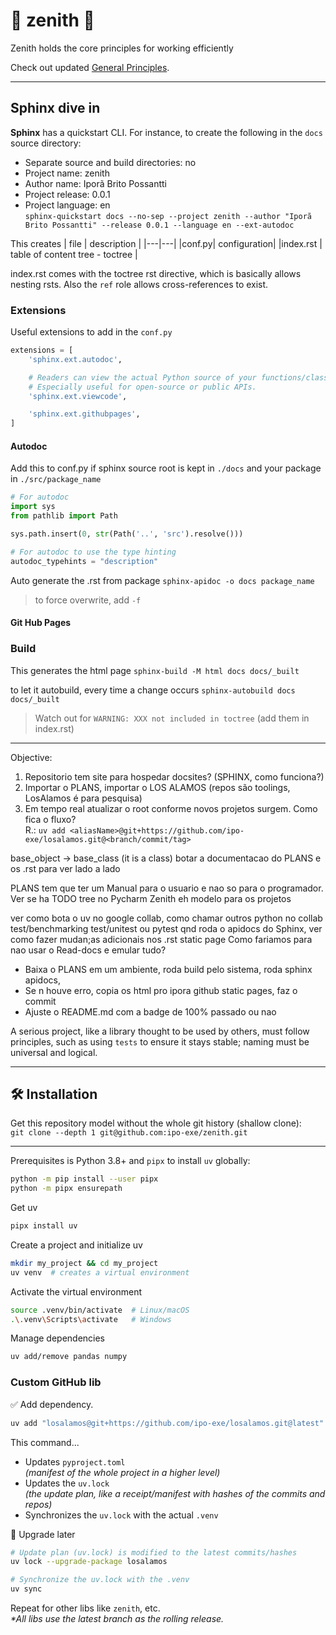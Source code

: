 # 🌟 zenith 🌟
Zenith holds the core principles for working efficiently

Check out updated [General Principles](https://github.com/ipo-exe/zenith/blob/main/principles.md).

---

## Sphinx dive in

**Sphinx** has a quickstart CLI. For instance, to create the following in the `docs` source directory:
- Separate source and build directories: no
- Project name: zenith
- Author name: Iporã Brito Possantti
- Project release: 0.0.1
- Project language: en  
`sphinx-quickstart docs --no-sep --project zenith --author "Iporã Brito Possantti" --release 0.0.1 --language en --ext-autodoc`

This creates
| file | description |
|---|---|
|conf.py| configuration|
|index.rst | table of content tree - toctree |

index.rst comes with the toctree rst directive, which is basically allows nesting rsts. Also the `ref` role allows cross-references to exist.

### Extensions
Useful extensions to add in the `conf.py`
```py
extensions = [
    'sphinx.ext.autodoc',

    # Readers can view the actual Python source of your functions/classes/modules directly from the docs.
    # Especially useful for open-source or public APIs.
    'sphinx.ext.viewcode',

    'sphinx.ext.githubpages',
]
```
#### Autodoc

Add this to conf.py if sphinx source root is kept in `./docs` and your package in `./src/package_name`
```python
# For autodoc
import sys
from pathlib import Path

sys.path.insert(0, str(Path('..', 'src').resolve()))

# For autodoc to use the type hinting
autodoc_typehints = "description"
```
Auto generate the .rst from package
`sphinx-apidoc -o docs package_name`
> to force overwrite, add `-f`

#### Git Hub Pages

### Build 
This generates the html page
`sphinx-build -M html docs docs/_built`

to let it autobuild, every time a change occurs
`sphinx-autobuild docs docs/_built`

> Watch out for `WARNING: XXX not included in toctree` (add them in index.rst)


---

Objective: 
1. Repositorio tem site para hospedar docsites? (SPHINX, como funciona?)
1. Importar o PLANS, importar o LOS ALAMOS (repos são toolings, LosAlamos é para pesquisa)
1. Em tempo real atualizar o root conforme novos projetos surgem. Como fica o fluxo?  
R.: `uv add <aliasName>@git+https://github.com/ipo-exe/losalamos.git@<branch/commit/tag>`

base_object -> base_class
(it is a class)
botar a documentacao do PLANS e os .rst para ver lado a lado

PLANS tem que ter um Manual para o usuario e nao so para o programador.
Ver se ha TODO tree no Pycharm
Zenith eh modelo para os projetos

ver como bota o uv no google collab, como chamar outros python no collab
test/benchmarking
test/unitest ou pytest
qnd roda o apidocs do Sphinx, ver como fazer mudan;as adicionais nos .rst
static page
Como fariamos para nao usar o Read-docs e emular tudo?

- Baixa o PLANS em um ambiente, roda build pelo sistema, roda sphinx apidocs,
- Se n houve erro, copia os html pro ipora github static pages, faz o commit
- Ajuste o README.md com a badge de 100% passado ou nao

A serious project, like a library thought to be used by others, must follow principles, such as using `tests` to ensure it stays stable; naming must be universal and logical.

---

## 🛠️ Installation
Get this repository model without the whole git history (shallow clone):  
`git clone --depth 1 git@github.com:ipo-exe/zenith.git`

---

Prerequisites is Python 3.8+ and `pipx` to install `uv` globally:
```bash
python -m pip install --user pipx
python -m pipx ensurepath
```
Get uv
```bash
pipx install uv
```
Create a project and initialize uv
```bash
mkdir my_project && cd my_project
uv venv  # creates a virtual environment
```
Activate the virtual environment
```bash
source .venv/bin/activate  # Linux/macOS
.\.venv\Scripts\activate   # Windows
```
Manage dependencies
```bash
uv add/remove pandas numpy
```
### Custom GitHub lib
✅ Add dependency.
```bash
uv add "losalamos@git+https://github.com/ipo-exe/losalamos.git@latest"
```
This command...
- Updates `pyproject.toml`  
_(manifest of the whole project in a higher level)_
- Updates the `uv.lock`  
_(the update plan, like a receipt/manifest with hashes of the commits and repos)_
- Synchronizes the `uv.lock` with the actual `.venv`

🔄 Upgrade later
```bash
# Update plan (uv.lock) is modified to the latest commits/hashes
uv lock --upgrade-package losalamos

# Synchronize the uv.lock with the .venv
uv sync
```
Repeat for other libs like `zenith`, etc.  
_*All libs use the latest branch as the rolling release._